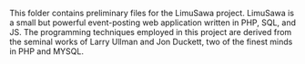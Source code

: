 This folder contains preliminary files for the LimuSawa project. LimuSawa is a small but powerful event-posting web application written in PHP, SQL, and JS. The programming techniques employed in this project are derived from the seminal works of Larry Ullman and Jon Duckett, two of the finest minds in PHP and MYSQL.
